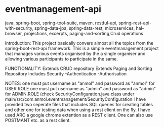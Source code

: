 # eventmanagement-api
java, spring-boot, spring-tool-suite, maven, restful-api, spring-rest-api-with-security, spring-data-jpa, spring-data-rest, microservices, hal-browser, projections, excerpts, paging-and-sorting,Crud operations

Introduction:
This project basically convers almost all the topics from the spring-boot-rest-api framework. This is a simple eventmanagement project 
that manages various events organised by the a single organiser and allowing various participants to participate in the same.

FUNCTIONALITY:
Extends CRUD repository
Extends Paging and Sorting Repository
Includes Security
  -Authentication
  -Authorisation

NOTES:
one must put username as "anmol" and password as "anmol" for USER.ROLE 
one must put username as "admin" and password as "admin" for ADMIN.ROLE
(check SecurityConfiguration.java class under main/src/com.anmol.eventmanagement/SecurityConfiguration
I have provided two seperate files that includes SQL queries for creating tables and other one for testing data when using a rest client
on the fly. I have used ARC a google chrome extention as a REST client. One can also use POSTMANT etc. as a rest client. 

